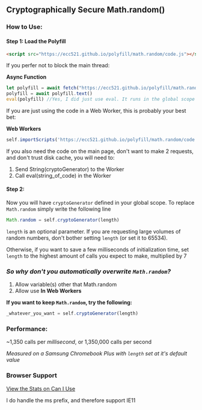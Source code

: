 ## Cryptographically Secure Math.random()

### How to Use:

#### Step 1: Load the Polyfill
```html
<script src="https://ecc521.github.io/polyfill/math.random/code.js"></script>
```

If you perfer not to block the main thread:

**Async Function**
```javascript
let polyfill = await fetch("https://ecc521.github.io/polyfill/math.random/code.js")
polyfill = await polyfill.text()
eval(polyfill) //Yes, I did just use eval. It runs in the global scope just like the other 2 examples
```

If you are just using the code in a Web Worker, this is probably your best bet:


**Web Workers**
```javascript
self.importScripts('https://ecc521.github.io/polyfill/math.random/code.js');
```

If you also need the code on the main page, don't want to make 2 requests, and don't trust disk cache, you will need to:
1. Send String(cryptoGenerator) to the Worker
2. Call eval(string_of_code) in the Worker


#### Step 2:
Now you will have `cryptoGenerator` defined in your global scope.
To replace `Math.random` simply write the following line
```javascript
Math.random = self.cryptoGenerator(length)
```


`length` is an optional parameter. 
If you are requesting large volumes of random numbers, don't bother setting `length` (or set it to 65534).

Otherwise, if you want to save a few milliseconds of initialization time, set `length` to the highest amount of calls you expect to make, multiplied by 7






### _So why don't you automatically overwrite `Math.random`?_

1. Allow variable(s) other that Math.random
2. Allow use **In Web Workers**


**If you want to keep `Math.random`, try the following:**
```javascript
_whatever_you_want = self.cryptoGenerator(length)
```



### Performance:
~1,350 calls per *millisecond*, or 1,350,000 calls per second

*Measured on a Samsung Chromebook Plus with `length` set at it's default value*


### Browser Support
[View the Stats on Can I Use](https://caniuse.com/#feat=getrandomvalues)

I do handle the ms prefix, and therefore support IE11
